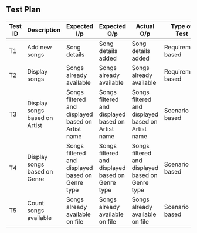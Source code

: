 ## Test Plan

|Test ID| Description | Expected I/p | Expected O/p | Actual O/p | Type of Test|
|-------|-------------|--------------|--------------|------------|-------------|
| T1    | Add new songs |Song details | Song details added | Song details added | Requirement based|
| T2    | Display songs |Songs already available | Songs already available | Songs already available| Requirement based|
| T3    | Display songs based on Artist |Songs filtered and displayed based on Artist name | Songs filtered and displayed based on Artist name | Songs filtered and displayed based on Artist name| Scenario based|
| T4    | Display songs based on Genre |Songs filtered and displayed based on Genre type | Songs filtered and displayed based on Genre type | Songs filtered and displayed based on Genre type| Scenario based|
| T5    | Count songs available |Songs already available on file| Songs already available on file | Songs already available on file | Scenario based|

